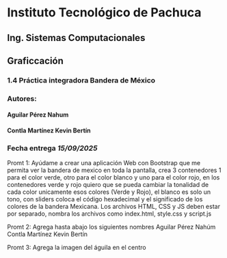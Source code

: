 # Instituto Tecnológico de Pachuca
## Ing. Sistemas Computacionales
## Graficcación
### 1.4 Práctica integradora Bandera de México
### Autores: 
#### Aguilar Pérez Nahum 
#### Contla Martínez Kevin Bertín
### Fecha entrega *15/09/2025*

Promt 1:
Ayúdame a crear una aplicación Web con Bootstrap que me permita ver la bandera de mexico en toda la pantalla, crea 3 contenedores 1 para el color verde, otro para el color blanco y uno para el color rojo, en los contenedores verde y rojo quiero que se pueda cambiar la tonalidad de cada color unicamente esos colores (Verde y Rojo), el blanco es solo un tono, con sliders coloca el código hexadecimal y el significado de los colores de la bandera Mexicana. Los archivos HTML, CSS y JS deben estar por separado, nombra los archivos como index.html, style.css y script.js

Promt 2:
Agrega hasta abajo los siguientes nombres Aguilar Pérez Nahúm Contla Martínez Kevin Bertín

Promt 3:
Agrega la imagen del águila en el centro

